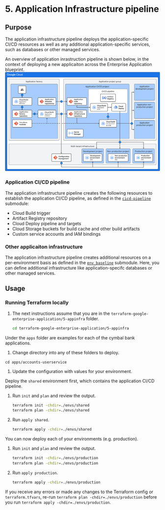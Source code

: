 # 5. Application Infrastructure pipeline

## Purpose
The application infrastructure pipeline deploys the application-specific CI/CD resources as well as any additional application-specific services, such as databases or other managed services.

An overview of application inrastruction pipeline is shown below, in the context of deploying a new applicaiton across the Enterprise Application blueprint.
![Enterprise Application application infrastructure diagram](assets/eab-app-deployment.svg)

### Application CI/CD pipeline
The application infrastructure pipeline creates the following resources to establish the application CI/CD pipeline, as defined in the [`cicd-pipeline`](./modules/cicd-pipeline/) submodule:

- Cloud Build trigger
- Artifact Registry repository
- Cloud Deploy pipeline and targets
- Cloud Storage buckets for build cache and other build artifacts
- Custom service accounts and IAM bindings

### Other applicaiton infrastructure
The application infrastructure pipeline creates additional resources on a per-environment basis as defined in the [`env_baseline`](.modules/env_baseline) submodule. Here, you can define additional infrastructure like application-specifc databases or other managed services.

## Usage
### Running Terraform locally

1. The next instructions assume that you are in the `terraform-google-enterprise-application/5-appinfra` folder.

   ```bash
   cd terraform-google-enterprise-application/5-appinfra
   ```
Under the `apps` folder are examples for each of the cymbal bank applications.

1. Change directory into any of these folders to deploy.

```
cd apps/accounts-userservice
```

1. Update the configuration with values for your environment.

Deploy the `shared` environment first, which contains the application CI/CD pipeline.

1. Run `init` and `plan` and review the output.

   ```bash
   terraform init -chdir=./envs/shared
   terraform plan -chdir=./envs/shared
   ```

1. Run `apply shared`.

   ```bash
   terraform apply -chdir=./envs/shared
   ```

You can now deploy each of your environments (e.g. production).

1. Run `init` and `plan` and review the output.

   ```bash
   terraform init -chdir=./envs/production
   terraform plan -chdir=./envs/production
   ```

1. Run `apply production`.

   ```bash
   terraform apply -chdir=./envs/production
   ```

If you receive any errors or made any changes to the Terraform config or `terraform.tfvars`, re-run `terraform plan -chdir=./envs/production` before you run `terraform apply -chdir=./envs/production`.
